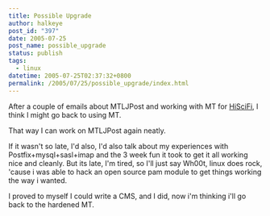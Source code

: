 ```yaml
---
title: Possible Upgrade
author: halkeye
post_id: "397"
date: 2005-07-25
post_name: possible_upgrade
status: publish
tags:
  - linux
datetime: 2005-07-25T02:37:32+0800
permalink: /2005/07/25/possible_upgrade/index.html
---
```


After a couple of emails about MTLJPost and working with MT for [HiSciFi](https://www.hiscifi.com), I think I might go back to using MT.

That way I can work on MTLJPost again neatly.

If it wasn't so late, I'd also, I'd also talk about my experiences with Postfix+mysql+sasl+imap and the 3 week fun it took to get it all working nice and cleanly. But its late, I'm tired, so I'll just say Wh00t, linux does rock, 'cause i was able to hack an open source pam module to get things working the way i wanted.

I proved to myself I could write a CMS, and I did, now i'm thinking i'll go back to the hardened MT.
